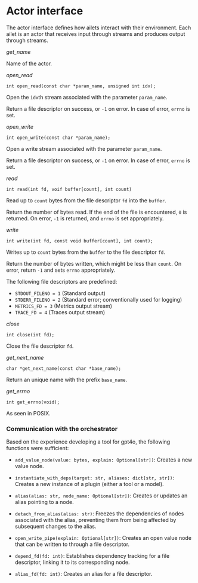 # Actor interface

The actor interface defines how ailets interact with their environment. Each ailet is an actor that receives input through streams and produces output through streams.


*get_name*

Name of the actor.


*open_read*

```
int open_read(const char *param_name, unsigned int idx);
```

Open the `idx`th stream associated with the parameter `param_name`.

Return a file descriptor on success, or `-1` on error.  In case of error, `errno` is set.


*open_write*

```
int open_write(const char *param_name);
```

Open a write stream associated with the parameter `param_name`.

Return a file descriptor on success, or `-1` on error.  In case of error, `errno` is set.


*read*

```
int read(int fd, voif buffer[count], int count)
```

Read up to `count` bytes from the file descriptor `fd` into the `buffer`.

Return the number of bytes read.  If the end of the file is encountered, `0` is returned.  On error, `-1` is returned, and `errno` is set appropriately.


*write*

```
int write(int fd, const void buffer[count], int count);
```

Writes up to `count` bytes from the `buffer` to the file descriptor `fd`.

Return the number of bytes written, which might be less than `count`.  On error, return `-1` and sets `errno` appropriately.

The following file descriptors are predefined:

- `STDOUT_FILENO = 1` (Standard output)
- `STDERR_FILENO = 2` (Standard error; conventionally used for logging)
- `METRICS_FD = 3` (Metrics output stream)
- `TRACE_FD = 4` (Traces output stream)


*close*

```
int close(int fd);
```

Close the file descriptor `fd`.


*get_next_name*

```
char *get_next_name(const char *base_name);
```

Return an unique name with the prefix `base_name`.


*get_errno*

```
int get_errno(void);
```

As seen in POSIX.


### Communication with the orchestrator

Based on the experience developing a tool for gpt4o, the following functions were sufficient:

- `add_value_node(value: bytes, explain: Optional[str])`: Creates a new value node.

- `instantiate_with_deps(target: str, aliases: dict[str, str])`: Creates a new instance of a plugin (either a tool or a model).

- `alias(alias: str, node_name: Optional[str])`: Creates or updates an alias pointing to a node.

- `detach_from_alias(alias: str)`: Freezes the dependencies of nodes associated with the alias, preventing them from being affected by subsequent changes to the alias.

- `open_write_pipe(explain: Optional[str])`: Creates an open value node that can be written to through a file descriptor.

- `depend_fd(fd: int)`: Establishes dependency tracking for a file descriptor, linking it to its corresponding node.

- `alias_fd(fd: int)`: Creates an alias for a file descriptor.
